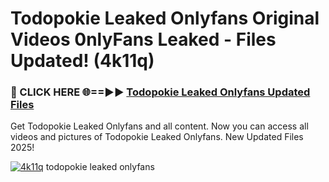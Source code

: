 # Todopokie Leaked Onlyfans Original Videos 0nlyFans Leaked - Files Updated! (4k11q)

<h3>🔴 CLICK HERE 🌐==►► <a href="https://tinyurl.com/x26r9saj" rel="nofollow">Todopokie Leaked Onlyfans Updated Files</a></h3>

Get Todopokie Leaked Onlyfans and all content. Now you can access all videos and pictures of Todopokie Leaked Onlyfans. New Updated Files 2025!

[![4k11q](https://i.imgur.com/LkgZPqh.gif)](https://tinyurl.com/x26r9saj)
todopokie leaked onlyfans